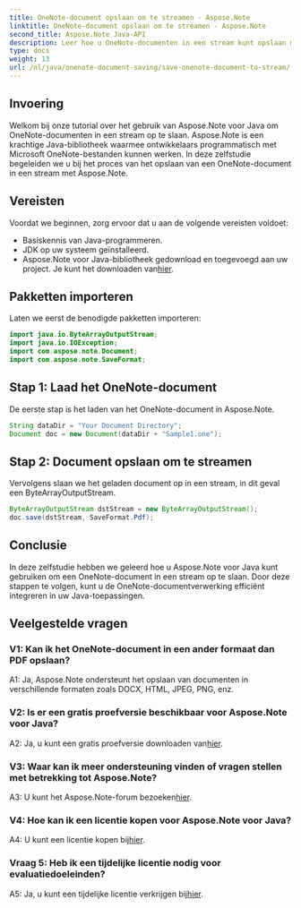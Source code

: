 ```yaml
---
title: OneNote-document opslaan om te streamen - Aspose.Note
linktitle: OneNote-document opslaan om te streamen - Aspose.Note
second_title: Aspose.Note Java-API
description: Leer hoe u OneNote-documenten in een stream kunt opslaan met Aspose.Note voor Java. Volg onze stapsgewijze tutorial voor een efficiënte integratie in uw Java-applicaties.
type: docs
weight: 13
url: /nl/java/onenote-document-saving/save-onenote-document-to-stream/
---
```

## Invoering

Welkom bij onze tutorial over het gebruik van Aspose.Note voor Java om OneNote-documenten in een stream op te slaan. Aspose.Note is een krachtige Java-bibliotheek waarmee ontwikkelaars programmatisch met Microsoft OneNote-bestanden kunnen werken. In deze zelfstudie begeleiden we u bij het proces van het opslaan van een OneNote-document in een stream met Aspose.Note.

## Vereisten

Voordat we beginnen, zorg ervoor dat u aan de volgende vereisten voldoet:

- Basiskennis van Java-programmeren.
- JDK op uw systeem geïnstalleerd.
-  Aspose.Note voor Java-bibliotheek gedownload en toegevoegd aan uw project. Je kunt het downloaden van[hier](https://releases.aspose.com/note/java/).

## Pakketten importeren

Laten we eerst de benodigde pakketten importeren:

```java
import java.io.ByteArrayOutputStream;
import java.io.IOException;
import com.aspose.note.Document;
import com.aspose.note.SaveFormat;
```

## Stap 1: Laad het OneNote-document

De eerste stap is het laden van het OneNote-document in Aspose.Note.

```java
String dataDir = "Your Document Directory";
Document doc = new Document(dataDir + "Sample1.one");
```

## Stap 2: Document opslaan om te streamen

Vervolgens slaan we het geladen document op in een stream, in dit geval een ByteArrayOutputStream.

```java
ByteArrayOutputStream dstStream = new ByteArrayOutputStream();
doc.save(dstStream, SaveFormat.Pdf);
```

## Conclusie

In deze zelfstudie hebben we geleerd hoe u Aspose.Note voor Java kunt gebruiken om een OneNote-document in een stream op te slaan. Door deze stappen te volgen, kunt u de OneNote-documentverwerking efficiënt integreren in uw Java-toepassingen.

## Veelgestelde vragen

### V1: Kan ik het OneNote-document in een ander formaat dan PDF opslaan?

A1: Ja, Aspose.Note ondersteunt het opslaan van documenten in verschillende formaten zoals DOCX, HTML, JPEG, PNG, enz. 

### V2: Is er een gratis proefversie beschikbaar voor Aspose.Note voor Java?

 A2: Ja, u kunt een gratis proefversie downloaden van[hier](https://releases.aspose.com/).

### V3: Waar kan ik meer ondersteuning vinden of vragen stellen met betrekking tot Aspose.Note?

 A3: U kunt het Aspose.Note-forum bezoeken[hier](https://forum.aspose.com/c/note/28).

### V4: Hoe kan ik een licentie kopen voor Aspose.Note voor Java?

 A4: U kunt een licentie kopen bij[hier](https://purchase.aspose.com/buy).

### Vraag 5: Heb ik een tijdelijke licentie nodig voor evaluatiedoeleinden?

 A5: Ja, u kunt een tijdelijke licentie verkrijgen bij[hier](https://purchase.aspose.com/temporary-license/).
